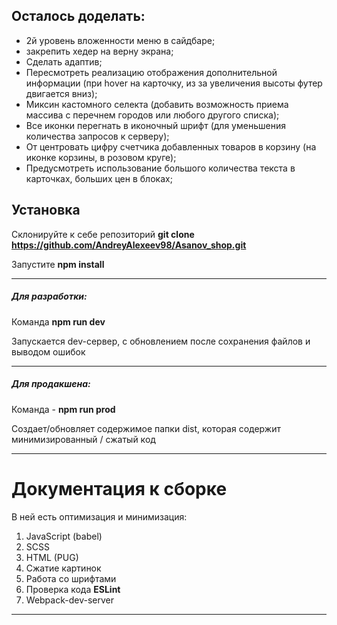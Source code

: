 ## Осталось доделать: 

- 2й уровень вложенности меню в сайдбаре;
- закрепить хедер на верну экрана;
- Сделать адаптив;
- Пересмотреть реализацию отображения дополнительной информации (при hover на карточку, из за увеличения высоты футер двигается вниз);
- Миксин кастомного селекта (добавить возможность приема массива с перечнем городов или любого другого списка);
- Все иконки перегнать в иконочный шрифт (для уменьшения количества запросов к серверу);
- От центровать цифру счетчика добавленных товаров в корзину (на иконке корзины, в розовом круге);
- Предусмотреть использование большого количества текста в карточках, больших цен в блоках;


## Установка

Склонируйте к себе репозиторий **git clone https://github.com/AndreyAlexeev98/Asanov_shop.git**

Запустите  **npm install**

---

##### Для разработки:

Команда **npm run dev**

Запускается dev-сервер, с обновлением после сохранения файлов и выводом ошибок

---

##### Для продакшена:

Команда - **npm run prod**

Создает/обновляет содержимое папки dist, которая содержит минимизированный / сжатый код

---

# Документация к сборке

В ней есть оптимизация и минимизация:

1. JavaScript (babel)
2. SCSS
3. HTML (PUG)
4. Сжатие картинок
5. Работа со шрифтами
6. Проверка кода **ESLint**
7. Webpack-dev-server

----